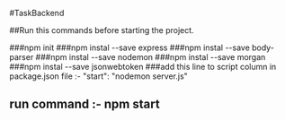 #TaskBackend

##Run this commands before starting the project.

###npm init
###npm instal --save express
###npm instal --save body-parser
###npm instal --save nodemon
###npm instal --save morgan
###npm instal --save jsonwebtoken
###add this line to script column in package.json file :- "start": "nodemon server.js"

## run command :- npm start
